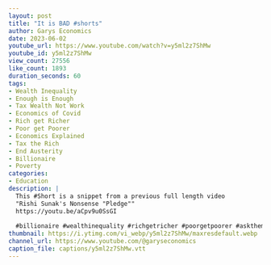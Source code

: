 ```yaml
---
layout: post
title: "It is BAD #shorts"
author: Garys Economics
date: 2023-06-02
youtube_url: https://www.youtube.com/watch?v=y5ml2z7ShMw
youtube_id: y5ml2z7ShMw
view_count: 27556
like_count: 1893
duration_seconds: 60
tags:
- Wealth Inequality
- Enough is Enough
- Tax Wealth Not Work
- Economics of Covid
- Rich get Richer
- Poor get Poorer
- Economics Explained
- Tax the Rich
- End Austerity
- Billionaire
- Poverty
categories:
- Education
description: |
  This #Short is a snippet from a previous full length video 
  "Rishi Sunak's Nonsense "Pledge"" 
  https://youtu.be/aCpv9u0SsGI
  
  #billionaire #wealthinequality #richgetricher #poorgetpoorer #askthem   #enoughisenough #assets #governmentdebt #moneyisatoken #whatismoney #700billion #inflation #costoflivingcrisis #whereisthemoney #showmethemoney
thumbnail: https://i.ytimg.com/vi_webp/y5ml2z7ShMw/maxresdefault.webp
channel_url: https://www.youtube.com/@garyseconomics
caption_file: captions/y5ml2z7ShMw.vtt
---
```

